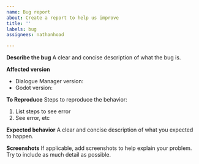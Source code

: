 ```yaml
---
name: Bug report
about: Create a report to help us improve
title: ''
labels: bug
assignees: nathanhoad

---
```


**Describe the bug**
A clear and concise description of what the bug is.

**Affected version**

- Dialogue Manager version:
- Godot version:

**To Reproduce**
Steps to reproduce the behavior:

1. List steps to see error
2. See error, etc

**Expected behavior**
A clear and concise description of what you expected to happen.

**Screenshots**
If applicable, add screenshots to help explain your problem. Try to include as much detail as possible.
